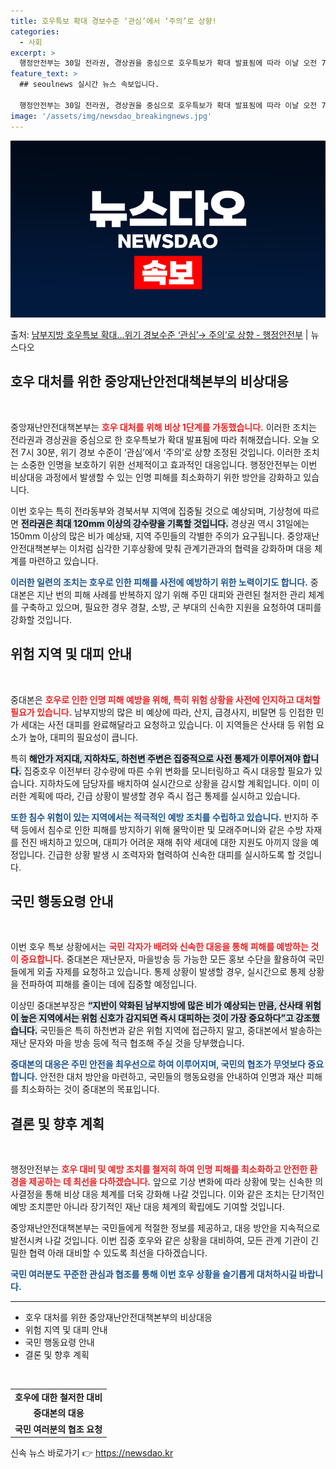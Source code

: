 ```yaml
---
title: 호우특보 확대 경보수준 ‘관심’에서 ‘주의’로 상향!
categories:
  - 사회
excerpt: >
  행정안전부는 30일 전라권, 경상권을 중심으로 호우특보가 확대 발표됨에 따라 이날 오전 7시 30분을 기해 …
feature_text: >
  ## seoulnews 실시간 뉴스 속보입니다.

  행정안전부는 30일 전라권, 경상권을 중심으로 호우특보가 확대 발표됨에 따라 이날 오전 7시 30분을 기해 …
image: '/assets/img/newsdao_breakingnews.jpg'
---
```


![뉴스다오 속보](/assets/img/newsdao_breakingnews.jpg)

<p>출처: <a href="https://newsdao.kr/1741" rel="dofollow">남부지방 호우특보 확대…위기 경보수준 ‘관심’→ 주의’로 상향 - 행정안전부</a> | 뉴스다오</p>

<h2 data-ke-size="size26">호우 대처를 위한 중앙재난안전대책본부의 비상대응</h2>

<p data-ke-size="size16">&nbsp;</p>

중앙재난안전대책본부는 <b><span style="color: #ee2323;">호우 대처를 위해 비상 1단계를 가동했습니다.</span></b> 이러한 조치는 전라권과 경상권을 중심으로 한 호우특보가 확대 발표됨에 따라 취해졌습니다. 오늘 오전 7시 30분, 위기 경보 수준이 ‘관심’에서 ‘주의’로 상향 조정된 것입니다. 이러한 조치는 소중한 인명을 보호하기 위한 선제적이고 효과적인 대응입니다. 행정안전부는 이번 비상대응 과정에서 발생할 수 있는 인명 피해를 최소화하기 위한 방안을 강화하고 있습니다.

이번 호우는 특히 전라동부와 경북서부 지역에 집중될 것으로 예상되며, 기상청에 따르면 <b><span style="background-color: #21538527;">전라권은 최대 120mm 이상의 강수량을 기록할 것입니다.</span></b> 경상권 역시 31일에는 150mm 이상의 많은 비가 예상돼, 지역 주민들의 각별한 주의가 요구됩니다. 중앙재난안전대책본부는 이처럼 심각한 기후상황에 맞춰 관계기관과의 협력을 강화하며 대응 체계를 마련하고 있습니다.

<b><span style="color: #1a5490;">이러한 일련의 조치는 호우로 인한 피해를 사전에 예방하기 위한 노력이기도 합니다.</span></b> 중대본은 지난 번의 피해 사례를 반복하지 않기 위해 주민 대피와 관련된 철저한 관리 체계를 구축하고 있으며, 필요한 경우 경찰, 소방, 군 부대의 신속한 지원을 요청하여 대피를 강화할 것입니다.

<h2 data-ke-size="size26">위험 지역 및 대피 안내</h2>

<p data-ke-size="size16">&nbsp;</p>

중대본은 <b><span style="color: #ee2323;">호우로 인한 인명 피해 예방을 위해, 특히 위험 상황을 사전에 인지하고 대처할 필요가 있습니다.</span></b> 남부지방의 많은 비 예상에 따라, 산지, 급경사지, 비탈면 등 인접한 민가 세대는 사전 대피를 완료해달라고 요청하고 있습니다. 이 지역들은 산사태 등 위험 요소가 높아, 대피의 필요성이 큽니다.

특히 <b><span style="background-color: #21538527;">해안가 저지대, 지하차도, 하천변 주변은 집중적으로 사전 통제가 이루어져야 합니다.</span></b> 집중호우 이전부터 강수량에 따른 수위 변화를 모니터링하고 즉시 대응할 필요가 있습니다. 지하차도에 담당자를 배치하여 실시간으로 상황을 감시할 계획입니다. 이미 이러한 계획에 따라, 긴급 상황이 발생할 경우 즉시 접근 통제를 실시하고 있습니다.

<b><span style="color: #1a5490;">또한 침수 위험이 있는 지역에서는 적극적인 예방 조치를 수립하고 있습니다.</span></b> 반지하 주택 등에서 침수로 인한 피해를 방지하기 위해 물막이판 및 모래주머니와 같은 수방 자재를 전진 배치하고 있으며, 대피가 어려운 재해 취약 세대에 대한 지원도 아끼지 않을 예정입니다. 긴급한 상황 발생 시 조력자와 협력하여 신속한 대피를 실시하도록 할 것입니다.

<h2 data-ke-size="size26">국민 행동요령 안내</h2>

<p data-ke-size="size16">&nbsp;</p>

이번 호우 특보 상황에서는 <b><span style="color: #ee2323;">국민 각자가 배려와 신속한 대응을 통해 피해를 예방하는 것이 중요합니다.</span></b> 중대본은 재난문자, 마을방송 등 가능한 모든 홍보 수단을 활용하여 국민들에게 외출 자제를 요청하고 있습니다. 통제 상황이 발생할 경우, 실시간으로 통제 상황을 전파하여 피해를 줄이는 데에 집중할 예정입니다.

이상민 중대본부장은 <b><span style="background-color: #21538527;">“지반이 약화된 남부지방에 많은 비가 예상되는 만큼, 산사태 위험이 높은 지역에서는 위험 신호가 감지되면 즉시 대피하는 것이 가장 중요하다”고 강조했습니다.</span></b> 국민들은 특히 하천변과 같은 위험 지역에 접근하지 말고, 중대본에서 발송하는 재난 문자와 마을 방송 등에 적극 협조해 주실 것을 당부했습니다.

<b><span style="color: #1a5490;">중대본의 대응은 주민 안전을 최우선으로 하여 이루어지며, 국민의 협조가 무엇보다 중요합니다.</span></b> 안전한 대처 방안을 마련하고, 국민들의 행동요령을 안내하여 인명과 재산 피해를 최소화하는 것이 중대본의 목표입니다.

<h2 data-ke-size="size26">결론 및 향후 계획</h2>

<p data-ke-size="size16">&nbsp;</p>

행정안전부는 <b><span style="color: #ee2323;">호우 대비 및 예방 조치를 철저히 하여 인명 피해를 최소화하고 안전한 환경을 제공하는 데 최선을 다하겠습니다.</span></b> 앞으로 기상 변화에 따라 상황에 맞는 신속한 의사결정을 통해 비상 대응 체계를 더욱 강화해 나갈 것입니다. 이와 같은 조치는 단기적인 예방 조치뿐만 아니라 장기적인 재난 대응 체계의 확립에도 기여할 것입니다.

중앙재난안전대책본부는 국민들에게 적절한 정보를 제공하고, 대응 방안을 지속적으로 발전시켜 나갈 것입니다. 이번 집중 호우와 같은 상황을 대비하여, 모든 관계 기관이 긴밀한 협력 아래 대비할 수 있도록 최선을 다하겠습니다.

<b><span style="color: #1a5490;">국민 여러분도 꾸준한 관심과 협조를 통해 이번 호우 상황을 슬기롭게 대처하시길 바랍니다.</span></b>

<hr>

<ul>
    <li>호우 대처를 위한 중앙재난안전대책본부의 비상대응</li>
    <li>위험 지역 및 대피 안내</li>
    <li>국민 행동요령 안내</li>
    <li>결론 및 향후 계획</li>
</ul>

<p data-ke-size="size16">&nbsp;</p>

<table style="width: 100%; border-collapse: collapse;">
    <tr>
        <td style="text-align: center; height: 17px;"><b>호우에 대한 철저한 대비</b></td>
    </tr>
    <tr>
        <td style="text-align: center; height: 17px;"><b>중대본의 대응</b></td>
    </tr>
    <tr>
        <td style="text-align: center; height: 17px;"><b>국민 여러분의 협조 요청</b></td>
    </tr>
</table> 

신속 뉴스 바로가기 👉 <a href="https://newsdao.kr" rel="dofollow">https://newsdao.kr</a>


